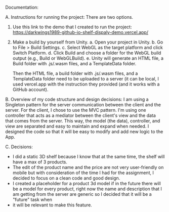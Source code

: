 Documentation:

A. Instructions for running the project:
   There are two options.
   1. Use this link to the demo that I created to run the project:
      https://darkwings1989-github-io-shelf-dispaly-demo.vercel.app/
   2. Make a build by yourself from Unity.
      a. Open your project in Unity.
      b. Go to File > Build Settings.
      c. Select WebGL as the target platform and click Switch Platform.
      d. Click Build and choose a folder for the WebGL build output (e.g., Build or WebGLBuild).
      e. Unity will generate an HTML file, a Build folder with .js/.wasm files, and a TemplateData folder.

      Then the HTML file, a build folder with .js/.wasm files, and a TemplateData folder need to be uploaded to a server (it can be local, I used vercel.app with the instruction they provided (and it works with a GitHub account).

B. Overview of my code structure and design decisions:
   I am using a Singleton pattern for the server communication between the client and the server.
   For the client, I chose to use the MVC pattern.
   I'm using one controller that acts as a mediator between the client's view and the data that comes from the server. This way, the model (the data), controller, and view are separated and easy to maintain and expand when needed.
   I designed the code so that it will be easy to modify and add new logic to the App.

C. Decisions:
   * I did a static 3D shelf because I know that at the same time, the shelf will have a max of 3 products.
   * The edit of the product name and the price are not very user-friendly on mobile but with consideration of the time I had for the assignment, I decided to focus on a clean code and good design.
   * I created a placeholder for a product 3d model if in the future there will be a model for every product, right now the name and description that I am getting from the server are generic so I decided that it will be a "future" task when
   * it will be relevant to make this feature.
